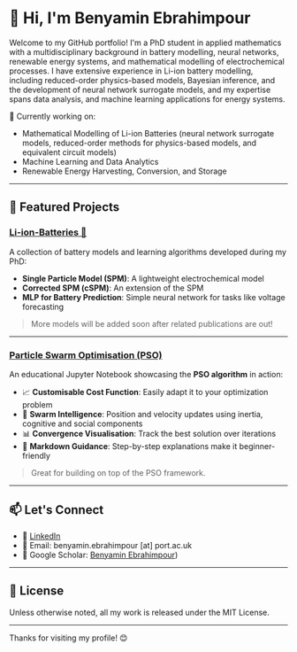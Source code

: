 # 👋 Hi, I'm Benyamin Ebrahimpour

Welcome to my GitHub portfolio! I'm a PhD student in applied mathematics with a multidisciplinary background in battery modelling, neural networks, renewable energy systems, and mathematical 
modelling of electrochemical processes. I have extensive experience in Li-ion battery modelling, including reduced-order physics-based models, Bayesian inference, and the development of neural network 
surrogate models, and my expertise spans data analysis, and machine learning applications for energy systems.

🔬 Currently working on:  
- Mathematical Modelling of Li-ion Batteries (neural network surrogate models, reduced-order methods for physics-based models, and equivalent circuit models)
- Machine Learning and Data Analytics
- Renewable Energy Harvesting, Conversion, and Storage

---

## 🔧 Featured Projects

### [Li-ion-Batteries 🔋](https://github.com/benyaminemp/Li-ion-Batteries)
A collection of battery models and learning algorithms developed during my PhD:
- **Single Particle Model (SPM)**: A lightweight electrochemical model
- **Corrected SPM (cSPM)**: An extension of the SPM
- **MLP for Battery Prediction**: Simple neural network for tasks like voltage forecasting

> More models will be added soon after related publications are out!
---

### [Particle Swarm Optimisation (PSO)](https://github.com/benyaminemp/Particle-Swarm-Optimisation)
An educational Jupyter Notebook showcasing the **PSO algorithm** in action:
- 📈 **Customisable Cost Function**: Easily adapt it to your optimization problem
- 🧠 **Swarm Intelligence**: Position and velocity updates using inertia, cognitive and social components
- 📊 **Convergence Visualisation**: Track the best solution over iterations
- 📝 **Markdown Guidance**: Step-by-step explanations make it beginner-friendly

> Great for building on top of the PSO framework.
---

## 📫 Let's Connect

- 💼 [LinkedIn](https://www.linkedin.com/in/benyamin-ebrahimpour/)
- 📧 Email: benyamin.ebrahimpour [at] port.ac.uk
- 🧠 Google Scholar: [Benyamin Ebrahimpour](https://scholar.google.com/citations?user=SFRMhvAAAAAJ&hl=en))

---

## 📜 License
Unless otherwise noted, all my work is released under the MIT License.

---

Thanks for visiting my profile! 😊
